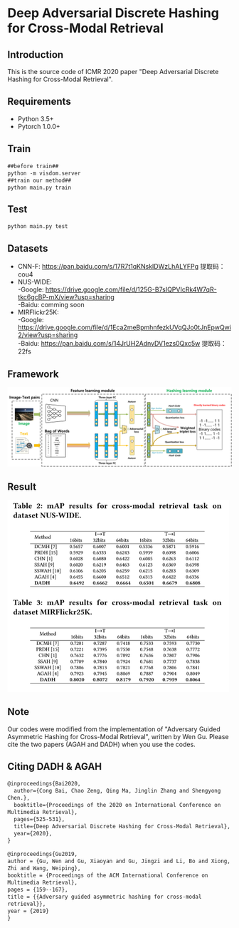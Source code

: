 # Deep Adversarial Discrete Hashing for Cross-Modal Retrieval

## Introduction

This is the source code of ICMR 2020 paper "Deep Adversarial Discrete Hashing for Cross-Modal Retrieval".

## Requirements

- Python 3.5+
- Pytorch 1.0.0+

##  Train

```shell
##before train##
python -m visdom.server
##train our method##
python main.py train
```

## Test

```shell
python main.py test
```

## Datasets
- CNN-F: https://pan.baidu.com/s/17R7t1qKNskIDWzLhALYFPg 提取码：cou4 
- NUS-WIDE: <br>
           -Google: https://drive.google.com/file/d/125G-B7sIQPVIcRk4W7qR-tkc6gcBP-mX/view?usp=sharing <br>
           -Baidu: comming soon
- MIRFlickr25K: <br>
           -Google: https://drive.google.com/file/d/1Eca2meBpmhnfezkUVqQJo0tJnEpwQwi2/view?usp=sharing <br>
           -Baidu: https://pan.baidu.com/s/14JrUH2AdnvDV1ezs0Qxc5w 提取码：22fs 

## Framework

![framework](framework.png)

## Result

<img src="result.png" style="zoom: 67%;" />

## Note

Our codes were modified from the implementation of "Adversary Guided Asymmetric Hashing for Cross-Modal Retrieval", written by Wen Gu. Please cite the  two papers (AGAH and DADH) when you use the codes.

## Citing DADH & AGAH

```
@inproceedings{Bai2020,
  author={Cong Bai, Chao Zeng, Qing Ma, Jinglin Zhang and Shengyong Chen.},
  booktitle={Proceedings of the 2020 on International Conference on Multimedia Retrieval},
  pages={525-531},
  title={Deep Adversarial Discrete Hashing for Cross-Modal Retrieval},
  year={2020},
}
```
```
@inproceedings{Gu2019,
author = {Gu, Wen and Gu, Xiaoyan and Gu, Jingzi and Li, Bo and Xiong, Zhi and Wang, Weiping},
booktitle = {Proceedings of the ACM International Conference on Multimedia Retrieval},
pages = {159--167},
title = {{Adversary guided asymmetric hashing for cross-modal retrieval}},
year = {2019}
}
```
